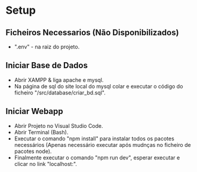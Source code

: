 # Setup
## Ficheiros Necessarios (Não Disponibilizados)
- ".env" - na raiz do projeto.

## Iniciar Base de Dados
- Abrir XAMPP & liga apache e mysql.
- Na página de sql do site local do mysql colar e executar o código do ficheiro "/src/database/criar_bd.sql".

## Iniciar Webapp
- Abrir Projeto no Visual Studio Code.
- Abrir Terminal (Bash).
- Executar o comando "npm install" para instalar todos os pacotes necessários (Apenas necessário executar após mudnças no ficheiro de pacotes node).
- Finalmente executar o comando "npm run dev", esperar executar e clicar no link "localhost:<port>".
 
  
